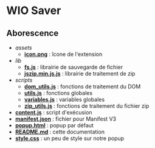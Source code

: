# WIO Saver

## Aborescence

- *assets*
  - [**icon.png**](assets/icon.png) : îcone de l'extension
- *lib*
  - [**fs.js**](lib/fs.js) : librairie de sauvegarde de fichier
  - [**jszip.min.js.js**](lib/jszip.min.js) : librairie de traitement de zip
- *scripts*
  - [**dom_utils.js**](scripts/dom_utils.js) : fonctions de traitement du DOM
  - [**utils.js**](scripts/utils.js") : fonctions globales
  - [**variables.js**](scripts/variables.js) : variables globales
  - [**zip_utils.js**](scripts/zip_utils.js) : fonctions de traitement du fichier zip
- [**content.js**]("content.js) : script d'exécusion
- [**manifest.json**](manifest.json) : fichier pour Manifest V3
- [**popup.html**](popup.html) : popup par défaut
- [**README.md**](README.md) : cette documentation
- [**style.css**](style.css) : un peu de style sur notre popup
